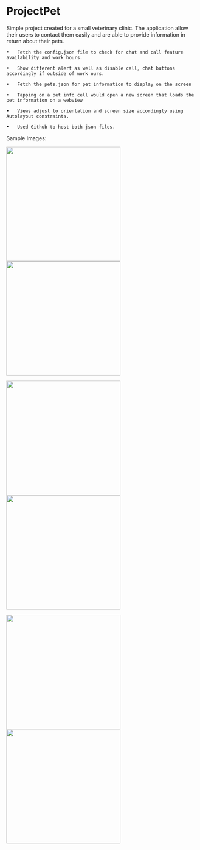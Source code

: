 # ProjectPet

Simple project created for a small veterinary clinic. The application allow their users to contact them easily and are able to provide information in return about their pets. 

	•	Fetch the config.json file to check for chat and call feature availability and work hours. 

	•	Show different alert as well as disable call, chat buttons accordingly if outside of work ours. 
	
	•	Fetch the pets.json for pet information to display on the screen

	•	Tapping on a pet info cell would open a new screen that loads the pet information on a webview
	
	•	Views adjust to orientation and screen size accordingly using Autolayout constraints.

	•	Used Github to host both json files. 

Sample Images: 


<img src="https://user-images.githubusercontent.com/64371072/102921415-33f21c00-4441-11eb-9c25-f96195257de3.png" width="300"><img src="https://user-images.githubusercontent.com/64371072/102921422-348ab280-4441-11eb-8017-48f5161433d6.png" width="300">


<img src="https://user-images.githubusercontent.com/64371072/102921415-33f21c00-4441-11eb-9c25-f96195257de3.png" width="300"><img src="https://user-images.githubusercontent.com/64371072/102921435-381e3980-4441-11eb-93bc-40a94e4948f7.png" width="300">


<img src="https://user-images.githubusercontent.com/64371072/102922230-90097000-4442-11eb-909e-f7db072b292a.png" width="300"><img src="https://user-images.githubusercontent.com/64371072/102921408-30f72b80-4441-11eb-8dd6-e10fec8bf26c.png" width="300">
